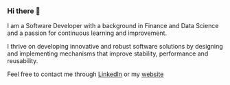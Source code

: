 ### Hi there 👋

<!--
**javiicc/javiicc** is a ✨ _special_ ✨ repository because its `README.md` (this file) appears on your GitHub profile.

Here are some ideas to get you started:

- 🔭 I’m currently working on ...
- 🌱 I’m currently learning ...
- 👯 I’m looking to collaborate on ...
- 🤔 I’m looking for help with ...
- 💬 Ask me about ...
- 📫 How to reach me: ...
- 😄 Pronouns: ...
- ⚡ Fun fact: ...
-->

I am a Software Developer with a background in Finance and Data Science and a passion for continuous learning and improvement.

I thrive on developing innovative and robust software solutions by designing and implementing mechanisms that improve stability, performance and reusability.

Feel free to contact me through [LinkedIn](https://www.linkedin.com/in/javier-castano-candela/) or my [website](https://www.javiercastano.dev/)
